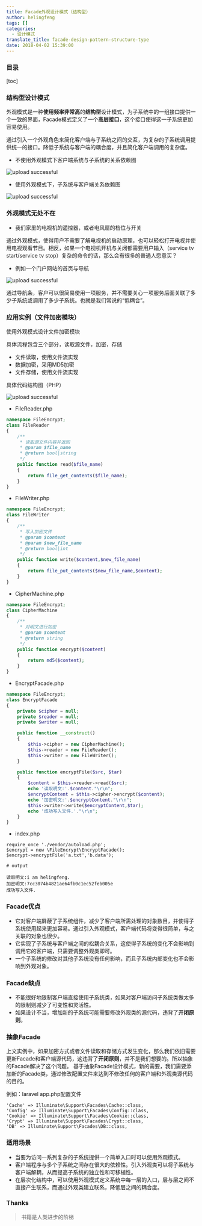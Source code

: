 ```yaml
---
title: Facade外观设计模式（结构型）
author: helingfeng
tags: []
categories:
  - 设计模式
translate_title: facade-design-pattern-structure-type
date: 2018-04-02 15:39:00
---
```

### 目录

[toc]

### 结构型设计模式

外观模式是一种**使用频率非常高**的**结构型**设计模式，为子系统中的一组接口提供一个一致的界面，Facade模式定义了一个**高层接口**，这个接口使得这一子系统更加容易使用。

通过引入一个外观角色来简化客户端与子系统之间的交互，为复杂的子系统调用提供统一的接口。降低子系统与客户端的耦合度，并且简化客户端调用的复杂度。

- 不使用外观模式下客户端系统与子系统的关系依赖图


![upload successful](/images/pasted-4.png)

- 使用外观模式下，子系统与客户端关系依赖图


![upload successful](/images/pasted-5.png)

### 外观模式无处不在

- 我们家里的电视机的遥控器，或者电风扇的档位与开关

通过外观模式，使得用户不需要了解电视机的启动原理，也可以轻松打开电视并使用电视观看节目。相反，如果一个电视机开机与关闭都需要用户输入（service tv start/service tv stop）复杂的命令的话，那么会有很多的普通人愿意买？

- 例如一个门户网站的首页与导航


![upload successful](/images/pasted-6.png)

通过导航条，客户可以很简易使用一项服务，并不需要关心一项服务后面关联了多少子系统或调用了多少子系统。也就是我们常说的“低耦合”。

### 应用实例（文件加密模块）

使用外观模式设计文件加密模块

具体流程包含三个部分，读取源文件，加密，存储

- 文件读取，使用文件流实现
- 数据加密，采用MD5加密
- 文件存储，使用文件流实现

具体代码结构图（PHP）


![upload successful](/images/pasted-7.png)

- FileReader.php

```php
namespace FileEncrypt;
class FileReader
{
    /**
     * 读取源文件内容并返回
     * @param $file_name
     * @return bool|string
     */
    public function read($file_name)
    {
        return file_get_contents($file_name);
    }
}
```

- FileWriter.php

```php
namespace FileEncrypt;
class FileWriter
{
    /**
     * 写入加密文件
     * @param $content
     * @param $new_file_name
     * @return bool|int
     */
    public function write($content,$new_file_name)
    {
        return file_put_contents($new_file_name,$content);
    }
}
```

- CipherMachine.php

```php
namespace FileEncrypt;
class CipherMachine
{
    /**
     * 对明文进行加密
     * @param $content
     * @return string
     */
    public function encrypt($content)
    {
        return md5($content);
    }
}
```

- EncryptFacade.php

```php
namespace FileEncrypt;
class EncryptFacade
{
    private $cipher = null;
    private $reader = null;
    private $writer = null;

    public function __construct()
    {
        $this->cipher = new CipherMachine();
        $this->reader = new FileReader();
        $this->writer = new FileWriter();
    }

    public function encryptFile($src, $tar)
    {
        $content = $this->reader->read($src);
        echo '读取明文:'.$content."\r\n";
        $encryptContent = $this->cipher->encrypt($content);
        echo '加密明文:'.$encryptContent."\r\n";
        $this->writer->write($encryptContent,$tar);
        echo '成功写入文件.'."\r\n";
    }
}
```

- index.php

```
require_once './vendor/autoload.php';
$encrypt = new \FileEncrypt\EncryptFacade();
$encrypt->encryptFile('a.txt','b.data');

# output

读取明文:i am helingfeng.
加密明文:7cc3074b4821ae64fb0c1ec52feb005e
成功写入文件.

```

### Facade优点

- 它对客户端屏蔽了子系统组件，减少了客户端所需处理的对象数目，并使得子系统使用起来更加容易。通过引入外观模式，客户端代码将变得很简单，与之关联的对象也很少。
- 它实现了子系统与客户端之间的松耦合关系，这使得子系统的变化不会影响到调用它的客户端，只需要调整外观类即可。
- 一个子系统的修改对其他子系统没有任何影响，而且子系统内部变化也不会影响到外观对象。

### Facade缺点

- 不能很好地限制客户端直接使用子系统类，如果对客户端访问子系统类做太多的限制则减少了可变性和灵活性。
- 如果设计不当，增加新的子系统可能需要修改外观类的源代码，违背了**开闭原则**。

### 抽象Facade

上文实例中，如果加密方式或者文件读取和存储方式发生变化，那么我们依旧需要更新Facade和客户端源代码，这违背了**开闭原则**，并不是我们想要的。所以抽象的Facade解决了这个问题。
基于抽象Facade设计模式，新的需要，我们需要添加新的Facade类，通过修改配置文件来达到不修改任何的客户端和外观类源代码的目的。

例如：laravel app.php配置文件

```
'Cache' => Illuminate\Support\Facades\Cache::class,
'Config' => Illuminate\Support\Facades\Config::class,
'Cookie' => Illuminate\Support\Facades\Cookie::class,
'Crypt' => Illuminate\Support\Facades\Crypt::class,
'DB' => Illuminate\Support\Facades\DB::class,

```

### 适用场景

- 当要为访问一系列复杂的子系统提供一个简单入口时可以使用外观模式。
- 客户端程序与多个子系统之间存在很大的依赖性。引入外观类可以将子系统与客户端解耦，从而提高子系统的独立性和可移植性。
- 在层次化结构中，可以使用外观模式定义系统中每一层的入口，层与层之间不直接产生联系，而通过外观类建立联系，降低层之间的耦合度。

### Thanks

> 书籍是人类进步的阶梯